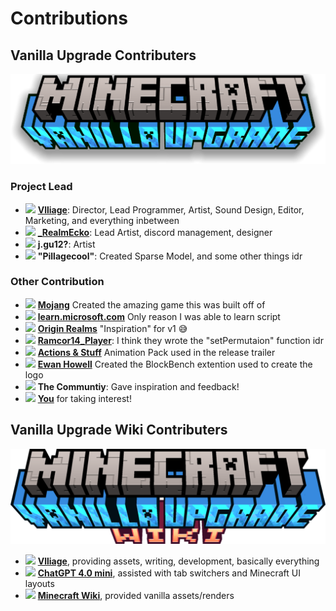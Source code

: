 # Contributions
## Vanilla Upgrade Contributers
![img](./ass-sets/logo-main.png)
### Project Lead
- <img src="https://yt3.googleusercontent.com/WsWmlwlxxA_HaCKsw89Sycedii8_ccbJ11XUGTkB6d7gjwkZ2tComDz_fUa9swQF0M1vQ7w3Eg=s900-c-k-c0x00ffffff-no-rj" class="inline-img"/> [**Vlliage**](https://www.youtube.com/channel/UChwQtSs393MhXY5OFIDQXew): Director, Lead Programmer, Artist, Sound Design, Editor, Marketing, and everything inbetween
- <img src="https://yt3.googleusercontent.com/_olJuXg6jXMpBKWTTxeb_-xJpXDR7QprpBM2l-I6vCPEAA8-lBYp87ThEJkS_a7C2LvwcAV3YA=s900-c-k-c0x00ffffff-no-rj" class="inline-img"/> [**_RealmEcko**](https://www.youtube.com/channel/UCRgaUgIwo4c5f_zaJKWaFWw): Lead Artist, discord management, designer
- <img src="https://cdn.discordapp.com/avatars/770369880276729935/30597c9a59cdc702e63d3437de37fafc?size=1024" class="inline-img"/> **j.gu12?**: Artist
- <img src="https://cdn.discordapp.com/avatars/931827359936561212/5183ac55e45308c57d19ab4b5978a75d?size=1024" class="inline-img"/> **"Pillagecool"**: Created Sparse Model, and some other things idr

### Other Contribution
- <img src="https://i.redd.it/u87qr1xm44571.png" class="inline-img"/> [**Mojang**](https://en.wikipedia.org/wiki/Mojang_Studios) Created the amazing game this was built off of
- <img src="https://upload.wikimedia.org/wikipedia/commons/thumb/4/44/Microsoft_logo.svg/480px-Microsoft_logo.svg.png" class="inline-img"/> [**learn.microsoft.com**](https://learn.microsoft.com/en-us/minecraft/creator/scriptapi/minecraft/server/minecraft-server?view=minecraft-bedrock-stable) Only reason I was able to learn script
- <img src="https://dl.labymod.net/img/server/originrealms/icon@2x.png" class="inline-img"/> [**Origin Realms**](https://originrealms.com/) "Inspiration" for v1 😅
- <img src="https://mcpedl.com/img/default-avatar.jpg" class="inline-img"/> [**Ramcor14_Player**](https://mcpedl.com/user/ramcor14-br/): I think they wrote the "setPermutaion" function idr
- <img src="https://encrypted-tbn0.gstatic.com/images?q=tbn:ANd9GcSe4nu5x1GxoJD4MM_OphjhWDOEplyQN4AyOg&s" class="inline-img"/> [**Actions & Stuff**](https://www.minecraft.net/en-us/marketplace/pdp?id=61c7a786-d7ad-49e0-a710-817121cd9795) Animation Pack used in the release trailer
- <img src="https://ewanhowell.com/assets/images/logo/logo.webp" class="inline-img"/> [**Ewan Howell**](https://ewanhowell.com/plugins/minecraft-title-generator/) Created the BlockBench extention used to create the logo
- <img src="https://www.pngmart.com/files/7/Community-PNG-Free-Download.png" class="inline-img"/> **The Communtiy**: Gave inspiration and feedback!
- <img src="https://thumbs.dreamstime.com/b/pointing-you-emoticon-vector-55756224.jpg" class="inline-img"/> [**You**](https://www.merriam-webster.com/dictionary/you) for taking interest!

## Vanilla Upgrade Wiki Contributers
![img](./ass-sets/logo-wiki.png)
- <img src="https://yt3.googleusercontent.com/WsWmlwlxxA_HaCKsw89Sycedii8_ccbJ11XUGTkB6d7gjwkZ2tComDz_fUa9swQF0M1vQ7w3Eg=s900-c-k-c0x00ffffff-no-rj" class="inline-img"/> [**Vlliage**](https://www.youtube.com/channel/UChwQtSs393MhXY5OFIDQXew), providing assets, writing, development, basically everything
- <img src="https://upload.wikimedia.org/wikipedia/commons/thumb/0/04/ChatGPT_logo.svg/2048px-ChatGPT_logo.svg.png" class="inline-img"/> [**ChatGPT 4.0 mini**](https://chatgpt.com), assisted with tab switchers and Minecraft UI layouts
- <img src="https://upload.wikimedia.org/wikipedia/commons/9/96/Minecraft_Wiki_2023.png" class="inline-img"/> **[Minecraft Wiki](https://minecraft.wiki/)**, provided vanilla assets/renders


